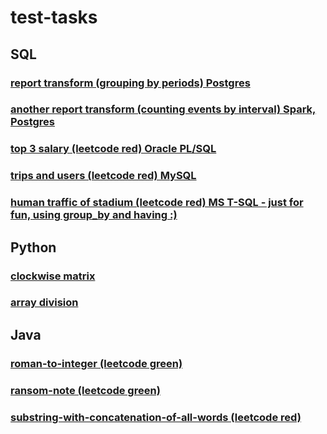 # test-tasks

## SQL

### [report transform (grouping by periods) Postgres](https://github.com/antovk/test-tasks/tree/main/report-transform)

### [another report transform (counting events by interval) Spark, Postgres](https://github.com/antovk/test-tasks/tree/main/meetings-report)

### [top 3 salary (leetcode red) Oracle PL/SQL](https://github.com/antovk/test-tasks/tree/main/top-3-salary)

### [trips and users (leetcode red) MySQL](https://github.com/antovk/test-tasks/tree/main/trips-and-users)

### [human traffic of stadium (leetcode red) MS T-SQL - just for fun, using group_by and having :)](https://github.com/antovk/test-tasks/tree/main/human-traffic-of-stadium)

## Python

### [clockwise matrix](https://github.com/antovk/test-tasks/tree/main/clockwise-matrix)

### [array division](https://github.com/antovk/test-tasks/tree/main/array-division)

## Java

### [roman-to-integer (leetcode green)](https://github.com/antovk/test-tasks/tree/main/roman-to-integer)

### [ransom-note (leetcode green)](https://github.com/antovk/test-tasks/tree/main/ransom-note)

### [substring-with-concatenation-of-all-words (leetcode red)](https://github.com/antovk/test-tasks/tree/main/substring-with-concatenation-of-all-words)
